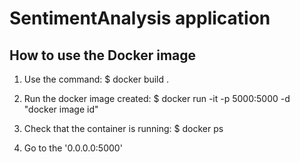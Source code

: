 # SentimentAnalysis application

## How to use the Docker image

1. Use the command: $ docker build . 

2. Run the docker image created: $ docker run -it -p 5000:5000 -d "docker image id" 

3. Check that the container is running: $ docker ps

4. Go to the '0.0.0.0:5000'
